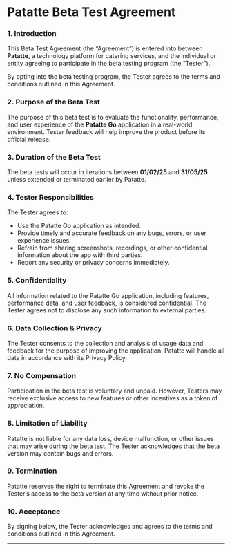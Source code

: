 # **Patatte Beta Test Agreement**

### **1\. Introduction**

This Beta Test Agreement (the “Agreement”) is entered into between **Patatte**, a technology platform for catering services, and the individual or entity agreeing to participate in the beta testing program (the “Tester”).

By opting into the beta testing program, the Tester agrees to the terms and conditions outlined in this Agreement.

### **2\. Purpose of the Beta Test**

The purpose of this beta test is to evaluate the functionality, performance, and user experience of the **Patatte Go** application in a real-world environment. Tester feedback will help improve the product before its official release.

### **3\. Duration of the Beta Test**

The beta tests will occur in iterations between **01/02/25** and **31/05/25** unless extended or terminated earlier by Patatte.

### **4\. Tester Responsibilities**

The Tester agrees to:

* Use the Patatte Go application as intended.  
* Provide timely and accurate feedback on any bugs, errors, or user experience issues.  
* Refrain from sharing screenshots, recordings, or other confidential information about the app with third parties.  
* Report any security or privacy concerns immediately.

### **5\. Confidentiality**

All information related to the Patatte Go application, including features, performance data, and user feedback, is considered confidential. The Tester agrees not to disclose any such information to external parties.

### **6\. Data Collection & Privacy**

The Tester consents to the collection and analysis of usage data and feedback for the purpose of improving the application. Patatte will handle all data in accordance with its Privacy Policy.

### **7\. No Compensation**

Participation in the beta test is voluntary and unpaid. However, Testers may receive exclusive access to new features or other incentives as a token of appreciation.

### **8\. Limitation of Liability**

Patatte is not liable for any data loss, device malfunction, or other issues that may arise during the beta test. The Tester acknowledges that the beta version may contain bugs and errors.

### **9\. Termination**

Patatte reserves the right to terminate this Agreement and revoke the Tester’s access to the beta version at any time without prior notice.

### **10\. Acceptance**

By signing below, the Tester acknowledges and agrees to the terms and conditions outlined in this Agreement.


---

